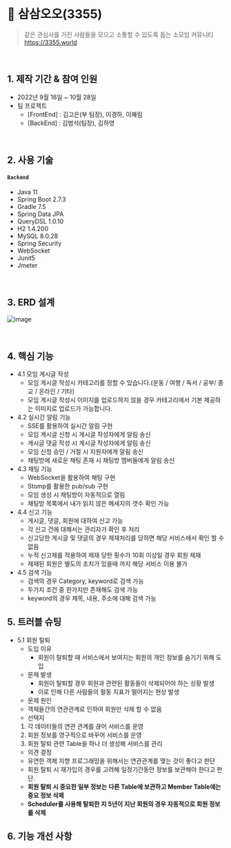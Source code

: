# :pushpin: 삼삼오오(3355)
>같은 관심사를 가진 사람들을 모으고 소통할 수 있도록 돕는 소모임 커뮤니티  
>https://3355.world

</br>

## 1. 제작 기간 & 참여 인원
- 2022년 9월 16일 ~ 10월 28일
- 팀 프로젝트
  - [FrontEnd] : 김고은(부 팀장), 이경하, 이혜림
  - [BackEnd]  : 김범석(팀장), 김하영 

</br>

## 2. 사용 기술
#### `Backend`
  - Java 11
  - Spring Boot 2.7.3
  - Gradle 7.5
  - Spring Data JPA
  - QueryDSL 1.0.10
  - H2 1.4.200
  - MySQL 8.0.28
  - Spring Security
  - WebSocket
  - Junit5
  - Jmeter

</br>

## 3. ERD 설계
![image](https://user-images.githubusercontent.com/110332047/197563865-388aeeb3-2854-41c0-842b-200f174903c8.png)

</br>

## 4. 핵심 기능 
- 4.1 모임 게시글 작성
  - 모임 게시글 작성시 카테고리를 정할 수 있습니다.(운동 / 여행 / 독서 / 공부/ 종교 / 온라인 / 기타)
  - 모임 게시글 작성시 이미지를 업로드하지 않을 경우 카테고리에서 기본 제공하는 이미지로 업로드가 가능합니다.
- 4.2 실시간 알림 기능 
  - SSE를 활용하여 실시간 알림 구현 
  - 모임 게시글 신청 시 게시글 작성자에게 알림 송신
  - 게시글 댓글 작성 시 게시글 작성자에게 알림 송신
  - 모임 신청 승인 / 거절 시 지원자에게 알림 송신
  - 채팅방에 새로운 채팅 존재 시 채팅방 멤버들에게 알림 송신 
- 4.3 채팅 기능
  - WebSocket을 활용하여 채팅 구현 
  - Stomp를 활용한 pub/sub 구현 
  - 모임 생성 시 채팅방이 자동적으로 열림
  - 채팅방 목록에서 내가 읽지 않은 메세지의 갯수 확인 가능 
- 4.4 신고 기능 
  - 게시글, 댓글, 회원에 대하여 신고 가능
  - 각 신고 건에 대해서는 관리자가 확인 후 처리 
  - 신고당한 게시글 및 댓글의 경우 제재처리를 당하면 해당 서비스에서 확인 할 수 없음
  - 누적 신고제를 적용하여 제재 당한 횟수가 10회 이상일 경우 회원 제재
  - 제재된 회원은 별도의 조치가 있을때 까지 해당 서비스 이용 불가
- 4.5 검색 기능 
  - 검색의 경우 Category, keyword로 검색 가능 
  - 두가지 조건 중 한가지만 존재해도 검색 가능 
  - keyword의 경우 제목, 내용, 주소에 대해 검색 가능

## 5. 트러블 슈팅
- 5.1 회원 탈퇴
  - 도입 이유 
    - 회원이 탈퇴할 때 서비스에서 보여지는 회원의 개인 정보를 숨기기 위해 도입
  - 문제 발생 
    -  회원이 탈퇴할 경우 회원과 관련된 활동들이 삭제되어야 하는 상황 발생
    -  이로 인해 다른 사람들의 활동 지표가 떨어지는 현상 발생 
  -  문제 원인 
    -  객체들간의 연관관계로 인하여 회원만 삭제 할 수 없음
  -  선택지
    1. 각 데이터들의 연관 관계를 끊어 서비스를 운영
    2. 회원 정보를 영구적으로 바꾸어 서비스를 운영
    3. 회원 탈퇴 관련 Table을 하나 더 생성해 서비스를 관리
  -  의견 결정 
    -  유연한 객체 지향 프로그래밍을 위해서는 연관관계를 맺는 것이 좋다고 판단
    -  회원 탈퇴 시 재가입의 경우를 고려해 일정기간동안 정보를 보관해야 한다고 판단.
    -  **회원 탈퇴 시 중요한 일부 정보는 다른 Table에 보관하고 Member Table에는 중요 정보 삭제**
    -  **Scheduler를 사용해 탈퇴한 지 5년이 지난 회원의 경우 자동적으로 회원 정보를 삭제**

## 6. 기능 개선 사항 
